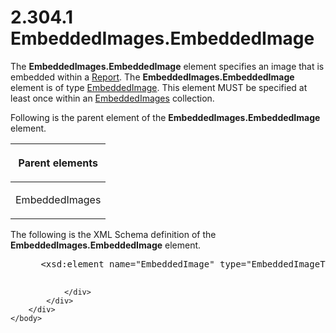 <html dir="LTR" xmlns:mshelp="http://msdn.microsoft.com/mshelp" xmlns:ddue="http://ddue.schemas.microsoft.com/authoring/2003/5" xmlns:xlink="http://www.w3.org/1999/xlink" xmlns:tool="http://www.microsoft.com/tooltip">
    <head>
        <meta http-equiv="Content-Type" content="text/html; CHARSET=utf-8"></meta>
        <meta name="save" content="history"></meta>
        <title>2.304.1 EmbeddedImages.EmbeddedImage</title>
        <xml>
            <mshelp:toctitle title="2.304.1 EmbeddedImages.EmbeddedImage"></mshelp:toctitle>
            <mshelp:rltitle title="[MS-RDL]: EmbeddedImages.EmbeddedImage"></mshelp:rltitle>
            <mshelp:keyword index="A" term="83ae10ed-22b5-43e6-9533-262081b2b9d8"></mshelp:keyword>
            <mshelp:attr name="DCSext.ContentType" value="open specification"></mshelp:attr>
            <mshelp:attr name="AssetID" value="83ae10ed-22b5-43e6-9533-262081b2b9d8"></mshelp:attr>
            <mshelp:attr name="TopicType" value="kbRef"></mshelp:attr>
            <mshelp:attr name="DCSext.Title" value="[MS-RDL]: EmbeddedImages.EmbeddedImage" />
        </xml>
    </head>
    <body>
        <div id="header">
            <h1 class="heading">2.304.1 EmbeddedImages.EmbeddedImage</h1>
        </div>
        <div id="mainSection">
            <div id="mainBody">
                <div id="allHistory" class="saveHistory"></div>
                <div id="sectionSection0" class="section" name="collapseableSection">
                    

<p>The <b>EmbeddedImages.EmbeddedImage</b> element specifies an
image that is embedded within a <a href="6bbaafec-020b-406c-b4e7-5e4318b616cb.md">Report</a>. The <b>EmbeddedImages.EmbeddedImage</b>
element is of type <a href="6cdb345a-b502-4eee-84fd-de5ccf2a40e7.md">EmbeddedImage</a>.
This element MUST be specified at least once within an <a href="d3bd24c7-cf82-4f98-bf94-a6716af81492.md">EmbeddedImages</a> collection.</p>

<p>Following is the parent element of the <b>EmbeddedImages.EmbeddedImage</b>
element.</p>

<table>
 <thead>
  <tr>
   <th>
   <p>Parent elements</p>
   </th>
  </tr>
 </thead>
 <tr>
  <td>
  <p>EmbeddedImages</p>
  </td>
 </tr>
</table>

<p>The following is the XML Schema definition of the <b>EmbeddedImages.EmbeddedImage</b>
element.</p>

<dl>
<dd>
<div><pre> &lt;xsd:element name=&quot;EmbeddedImage&quot; type=&quot;EmbeddedImageType&quot; maxOccurs=&quot;unbounded&quot;&gt;
  
</pre></div>
</dd></dl>


                </div>
            </div>
        </div>
    </body>
</html>